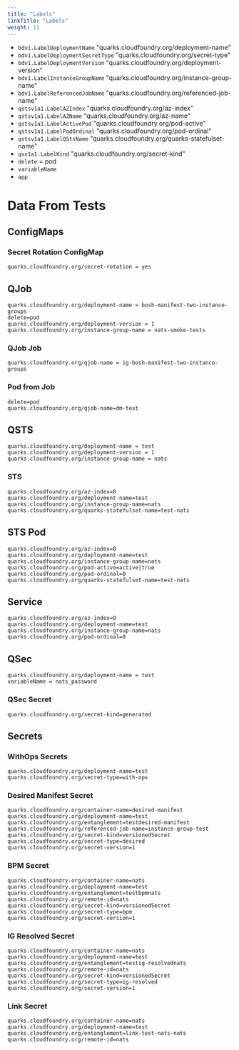 ```yaml
---
title: "Labels"
linkTitle: "Labels"
weight: 11
---
```


* `bdv1.LabelDeploymentName` "quarks.cloudfoundry.org/deployment-name"
* `bdv1.LabelDeploymentSecretType` "quarks.cloudfoundry.org/secret-type"
* `bdv1.LabelDeploymentVersion` "quarks.cloudfoundry.org/deployment-version"
* `bdv1.LabelInstanceGroupName` "quarks.cloudfoundry.org/instance-group-name"
* `bdv1.LabelReferencedJobName` "quarks.cloudfoundry.org/referenced-job-name"
* `qstsv1a1.LabelAZIndex` "quarks.cloudfoundry.org/az-index"
* `qstsv1a1.LabelAZName` "quarks.cloudfoundry.org/az-name"
* `qstsv1a1.LabelActivePod` "quarks.cloudfoundry.org/pod-active"
* `qstsv1a1.LabelPodOrdinal` "quarks.cloudfoundry.org/pod-ordinal"
* `qstsv1a1.LabelQStsName` "quarks.cloudfoundry.org/quarks-statefulset-name"
* `qsv1a1.LabelKind` "quarks.cloudfoundry.org/secret-kind"
* `delete` = pod
* `variableName`
* `app`

# Data From Tests

## ConfigMaps

### Secret Rotation ConfigMap

```
quarks.cloudfoundry.org/secret-rotation = yes
```

## QJob

```
quarks.cloudfoundry.org/deployment-name = bosh-manifest-two-instance-groups
delete=pod
quarks.cloudfoundry.org/deployment-version = 1
quarks.cloudfoundry.org/instance-group-name = nats-smoke-tests
```

### QJob Job

```
quarks.cloudfoundry.org/qjob-name = ig-bosh-manifest-two-instance-groups
```

### Pod from Job

```
delete=pod
quarks.cloudfoundry.org/qjob-name=dm-test
```

## QSTS

```
quarks.cloudfoundry.org/deployment-name = test
quarks.cloudfoundry.org/deployment-version = 1
quarks.cloudfoundry.org/instance-group-name = nats
```

### STS

```
quarks.cloudfoundry.org/az-index=0
quarks.cloudfoundry.org/deployment-name=test
quarks.cloudfoundry.org/instance-group-name=nats
quarks.cloudfoundry.org/quarks-statefulset-name=test-nats
```

## STS Pod

```
quarks.cloudfoundry.org/az-index=0
quarks.cloudfoundry.org/deployment-name=test
quarks.cloudfoundry.org/instance-group-name=nats
quarks.cloudfoundry.org/pod-active=active|true
quarks.cloudfoundry.org/pod-ordinal=0
quarks.cloudfoundry.org/quarks-statefulset-name=test-nats
```

## Service

```
quarks.cloudfoundry.org/az-index=0
quarks.cloudfoundry.org/deployment-name=test
quarks.cloudfoundry.org/instance-group-name=nats
quarks.cloudfoundry.org/pod-ordinal=0
```

## QSec

```
quarks.cloudfoundry.org/deployment-name = test
variableName = nats_password
```

### QSec Secret

```
quarks.cloudfoundry.org/secret-kind=generated
```

## Secrets

### WithOps Secrets

```
quarks.cloudfoundry.org/deployment-name=test
quarks.cloudfoundry.org/secret-type=with-ops
```

### Desired Manifest Secret

```
quarks.cloudfoundry.org/container-name=desired-manifest
quarks.cloudfoundry.org/deployment-name=test
quarks.cloudfoundry.org/entanglement=testdesired-manifest
quarks.cloudfoundry.org/referenced-job-name=instance-group-test
quarks.cloudfoundry.org/secret-kind=versionedSecret
quarks.cloudfoundry.org/secret-type=desired
quarks.cloudfoundry.org/secret-version=1
```

### BPM Secret

```
quarks.cloudfoundry.org/container-name=nats
quarks.cloudfoundry.org/deployment-name=test
quarks.cloudfoundry.org/entanglement=testbpmnats
quarks.cloudfoundry.org/remote-id=nats
quarks.cloudfoundry.org/secret-kind=versionedSecret
quarks.cloudfoundry.org/secret-type=bpm
quarks.cloudfoundry.org/secret-version=1
```

### IG Resolved Secret

```
quarks.cloudfoundry.org/container-name=nats
quarks.cloudfoundry.org/deployment-name=test
quarks.cloudfoundry.org/entanglement=testig-resolvednats
quarks.cloudfoundry.org/remote-id=nats
quarks.cloudfoundry.org/secret-kind=versionedSecret
quarks.cloudfoundry.org/secret-type=ig-resolved
quarks.cloudfoundry.org/secret-version=1
```

### Link Secret

```
quarks.cloudfoundry.org/container-name=nats
quarks.cloudfoundry.org/deployment-name=test
quarks.cloudfoundry.org/entanglement=link-test-nats-nats
quarks.cloudfoundry.org/remote-id=nats
```
